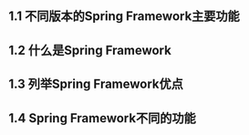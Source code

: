 ## 1.1 不同版本的Spring Framework主要功能

## 1.2  什么是Spring Framework

## 1.3 列举Spring Framework优点

## 1.4 Spring Framework不同的功能